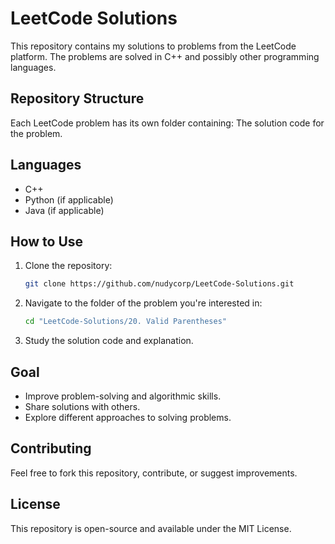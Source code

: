 # LeetCode Solutions

This repository contains my solutions to problems from the LeetCode platform. The problems are solved in C++ and possibly other programming languages.

## Repository Structure
Each LeetCode problem has its own folder containing:
 The solution code for the problem.

## Languages
- C++
- Python (if applicable)
- Java (if applicable)

## How to Use
1. Clone the repository:
   ```bash
   git clone https://github.com/nudycorp/LeetCode-Solutions.git

2. Navigate to the folder of the problem you're interested in:
   ```bash
   cd "LeetCode-Solutions/20. Valid Parentheses"

3. Study the solution code and explanation.

## Goal
- Improve problem-solving and algorithmic skills.
- Share solutions with others.
- Explore different approaches to solving problems.

## Contributing
Feel free to fork this repository, contribute, or suggest improvements.

## License
This repository is open-source and available under the MIT License.